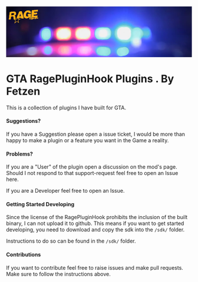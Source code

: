 ![HEADER](https://raw.githubusercontent.com/FetzenRndy/GtaRagePlugins/master/git/Header.png)

# GTA RagePluginHook Plugins . By Fetzen

This is a collection of plugins I have built for GTA.

#### Suggestions?

If you have a Suggestion please open a issue ticket, I would be more than happy to make a plugin or a feature you want in the Game a reality.

#### Problems?

If you are a "User" of the plugin open a discussion on the mod's page.
Should I not respond to that support-request feel free to open an Issue here.

If you are a Developer feel free to open an Issue.

#### Getting Started Developing

Since the license of the RagePluginHook prohibits the inclusion of the built binary, I can not upload it to github.
This means if you want to get started developing, you need to download and copy the sdk into the `/sdk/` folder.

Instructions to do so can be found in the `/sdk/` folder.

#### Contributions

If you want to contribute feel free to raise issues and make pull requests.
Make sure to follow the instructions above.

